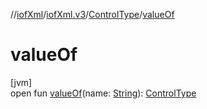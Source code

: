 //[iofXml](../../../index.md)/[iofXml.v3](../index.md)/[ControlType](index.md)/[valueOf](value-of.md)

# valueOf

[jvm]\
open fun [valueOf](value-of.md)(name: [String](https://docs.oracle.com/javase/8/docs/api/java/lang/String.html)): [ControlType](index.md)

